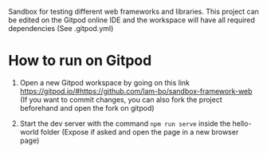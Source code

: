 Sandbox for testing different web frameworks and libraries. 
This project can be edited on the Gitpod online IDE and the workspace will have all required dependencies 
(See .gitpod.yml)

How to run on Gitpod
====================

1. Open a new Gitpod workspace by going on this link https://gitpod.io/#https://github.com/lam-bo/sandbox-framework-web
(If you want to commit changes, you can also fork the project beforehand and open the fork on gitpod)

2. Start the dev server with the command `npm run serve` inside the hello-world folder (Expose if asked and open the page in a new browser page)